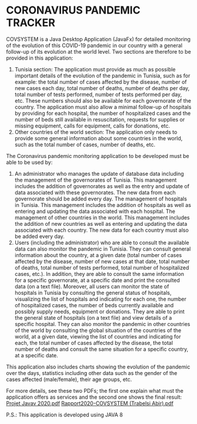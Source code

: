 # CORONAVIRUS PANDEMIC TRACKER
 COVSYSTEM is a Java Desktop Application (JavaFx) for detailed monitoring of the evolution of this COVID-19 pandemic in our country with a general follow-up of its evolution at the world level. Two sections are therefore to be provided in this application:
  1) Tunisia section: The application must provide as much as possible important details of the evolution of the pandemic in Tunisia, such as for example: the total number of cases affected by the disease, number of new cases each day, total number of deaths, number of deaths per day, total number of tests performed, number of tests performed per day, etc. These numbers should also be available for each governorate of the country. The application must also allow a minimal follow-up of hospitals by providing for each hospital, the number of hospitalized cases and the number of beds still available in resuscitation, requests for supplies or missing equipment, calls for equipment, calls for donations, etc.
  2) Other countries of the world section: The application only needs to provide some general information about some countries in the world, such as the total number of cases, number of deaths, etc.

The Coronavirus pandemic monitoring application to be developed must be able to be used by: 
  1) An administrator who manages the update of database data including the management of the governorates of Tunisia. This management includes the addition of governorates as well as the entry and update of data associated with these governorates. The new data from each governorate should be added every day. The management of hospitals in Tunisia. This management includes the addition of hospitals as well as entering and updating the data associated with each hospital. The management of other countries in the world. This management includes the addition of new countries as well as entering and updating the data associated with each country. The new data for each country must also be added every day.
  2) Users (including the administrator) who are able to consult the available data can also monitor the pandemic in Tunisia. They can consult general information about the country, at a given date (total number of cases affected by the disease, number of new cases at that date, total number of deaths, total number of tests performed, total number of hospitalized cases, etc.). In addition, they are able to consult the same information for a specific governorate, at a specific date and print the consulted data (on a text file). Moreover, all users can monitor the state of hospitals in Tunisia by consulting the general status of hospitals, visualizing the list of hospitals and indicating for each one, the number of hospitalized cases, the number of beds currently available and possibly supply needs, equipment or donations. They are able to print the general state of hospitals (on a text file) and view details of a specific hospital. They can also monitor the pandemic in other countries of the world by consulting the global situation of the countries of the world, at a given date, viewing the list of countries and indicating for each, the total number of cases affected by the disease, the total number of deaths and consult the same situation for a specific country, at a specific date.
  
This application also includes charts showing the evolution of the pandemic over the days, statistics including other data such as the gender of the cases affected (male/female), their age groups, etc.

For more details, see these two PDFs; the first one explain what must the application offers as services and the second one shows the final result: 
[Projet Javav 2020.pdf](https://github.com/Trabelsi-Development/COVSYSTEM/files/8995853/Projet.Javav.2020.pdf)
[Rapport2020-COVSYSTEM (Trabelsi Abir).pdf](https://github.com/Trabelsi-Development/COVSYSTEM/files/8995872/Rapport2020-COVSYSTEM.Trabelsi.Abir.pdf)


P.S.: This application is developed using JAVA 8
